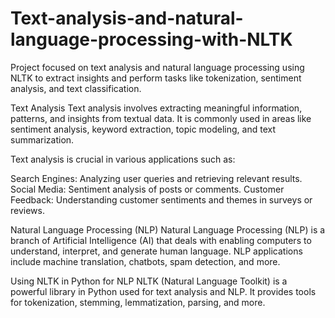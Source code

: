 # Text-analysis-and-natural-language-processing-with-NLTK
Project focused on text analysis and natural language processing using NLTK to extract insights and perform tasks like tokenization, sentiment analysis, and text classification.

Text Analysis Text analysis involves extracting meaningful information, patterns, and insights from textual data. It is commonly used in areas like sentiment analysis, keyword extraction, topic modeling, and text summarization.

Text analysis is crucial in various applications such as:

Search Engines: Analyzing user queries and retrieving relevant results. Social Media: Sentiment analysis of posts or comments. Customer Feedback: Understanding customer sentiments and themes in surveys or reviews.

Natural Language Processing (NLP) Natural Language Processing (NLP) is a branch of Artificial Intelligence (AI) that deals with enabling computers to understand, interpret, and generate human language. NLP applications include machine translation, chatbots, spam detection, and more.

Using NLTK in Python for NLP NLTK (Natural Language Toolkit) is a powerful library in Python used for text analysis and NLP. It provides tools for tokenization, stemming, lemmatization, parsing, and more.
